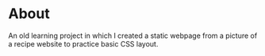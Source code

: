 # About

An old learning project in which I created a static webpage from a picture of a recipe website to practice basic CSS layout.

